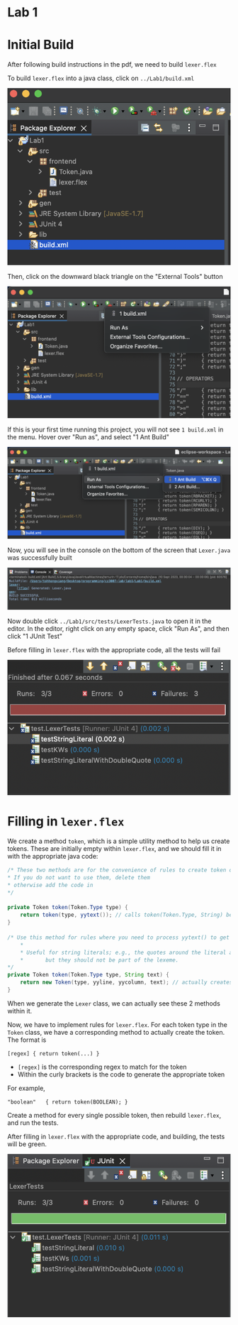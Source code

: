 # Lab 1

# Initial Build

After following build instructions in the pdf, we need to build `lexer.flex`

To build `lexer.flex` into a java class, click on `../Lab1/build.xml`

![](./screenshots/select_build.png)

Then, click on the downward black triangle on the "External Tools" button

![](./screenshots/click_button_to_build.png)

If this is your first time running this project, you will not see `1 build.xml` in the menu. Hover over "Run as", and select "1 Ant Build"

![](./screenshots/run_ant_build.png)

Now, you will see in the console on the bottom of the screen that `Lexer.java` was successfully built

![](./screenshots/successful_build.png)

Now double click `../Lab1/src/tests/LexerTests.java` to open it in the editor. In the editor, right click on any empty space, click "Run As", and then click "1 JUnit Test"

Before filling in `lexer.flex` with the appropriate code, all the tests will fail

![](./screenshots/tests_failed.png)

# Filling in `lexer.flex`

We create a method `token`, which is a simple utility method to help us create tokens. These are initially empty within `lexer.flex`, and we should fill it in with the appropriate java code:

```java
/* These two methods are for the convenience of rules to create token objects.
* If you do not want to use them, delete them
* otherwise add the code in 
*/

private Token token(Token.Type type) {
    return token(type, yytext()); // calls token(Token.Type, String) below
}

/* Use this method for rules where you need to process yytext() to get the lexeme of the token.
    *
    * Useful for string literals; e.g., the quotes around the literal are part of yytext(),
    *       but they should not be part of the lexeme. 
*/
private Token token(Token.Type type, String text) {
    return new Token(type, yyline, yycolumn, text); // actually creates the Token class
}
```

When we generate the `Lexer` class, we can actually see these 2 methods within it.

Now, we have to implement rules for `lexer.flex`. For each token type in the `Token` class, we have a corresponding method to actually create the token. The format is

```
[regex] { return token(...) }
```

- `[regex]` is the corresponding regex to match for the token
- Within the curly brackets is the code to generate the appropriate token

For example, 

```
"boolean"	{ return token(BOOLEAN); }
```

Create a method for every single possible token, then rebuild `lexer.flex`, and run the tests.

After filling in `lexer.flex` with the appropriate code, and building, the tests will be green.

![](./screenshots/successful_tests.png)